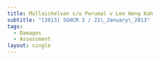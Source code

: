 ```yaml
---
title: Mullaichelvan s/o Perumal v Lee Heng Kah
subtitle: "[2013] SGHCR 3 / 21\_January\_2013"
tags:
  - Damages
  - Assessment
layout: single
---
```


